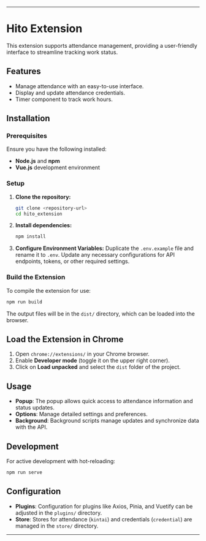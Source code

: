 
---

# Hito Extension

This extension supports attendance management, providing a user-friendly interface to streamline tracking work status.

## Features
- Manage attendance with an easy-to-use interface.
- Display and update attendance credentials.
- Timer component to track work hours.

## Installation

### Prerequisites
Ensure you have the following installed:
- **Node.js** and **npm**
- **Vue.js** development environment

### Setup

1. **Clone the repository:**
   ```bash
   git clone <repository-url>
   cd hito_extension
   ```

2. **Install dependencies:**
   ```bash
   npm install
   ```

3. **Configure Environment Variables:**
   Duplicate the `.env.example` file and rename it to `.env`. Update any necessary configurations for API endpoints, tokens, or other required settings.

### Build the Extension

To compile the extension for use:

```bash
npm run build
```

The output files will be in the `dist/` directory, which can be loaded into the browser.

## Load the Extension in Chrome

1. Open `chrome://extensions/` in your Chrome browser.
2. Enable **Developer mode** (toggle it on the upper right corner).
3. Click on **Load unpacked** and select the `dist` folder of the project.

## Usage

- **Popup**: The popup allows quick access to attendance information and status updates.
- **Options**: Manage detailed settings and preferences.
- **Background**: Background scripts manage updates and synchronize data with the API.

## Development

For active development with hot-reloading:

```bash
npm run serve
```

## Configuration

- **Plugins**: Configuration for plugins like Axios, Pinia, and Vuetify can be adjusted in the `plugins/` directory.
- **Store**: Stores for attendance (`kintai`) and credentials (`credential`) are managed in the `store/` directory.

--- 